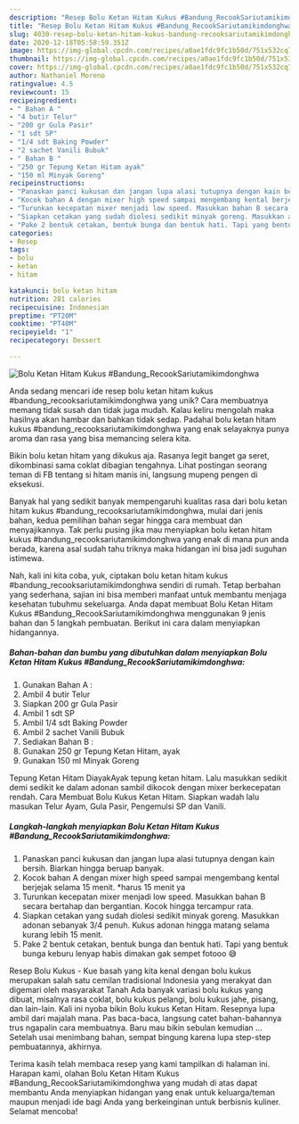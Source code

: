 ```yaml
---
description: "Resep Bolu Ketan Hitam Kukus #Bandung_RecookSariutamikimdonghwa, Enak Banget"
title: "Resep Bolu Ketan Hitam Kukus #Bandung_RecookSariutamikimdonghwa, Enak Banget"
slug: 4030-resep-bolu-ketan-hitam-kukus-bandung-recooksariutamikimdonghwa-enak-banget
date: 2020-12-18T05:58:59.351Z
image: https://img-global.cpcdn.com/recipes/a0ae1fdc9fc1b50d/751x532cq70/bolu-ketan-hitam-kukus-bandung_recooksariutamikimdonghwa-foto-resep-utama.jpg
thumbnail: https://img-global.cpcdn.com/recipes/a0ae1fdc9fc1b50d/751x532cq70/bolu-ketan-hitam-kukus-bandung_recooksariutamikimdonghwa-foto-resep-utama.jpg
cover: https://img-global.cpcdn.com/recipes/a0ae1fdc9fc1b50d/751x532cq70/bolu-ketan-hitam-kukus-bandung_recooksariutamikimdonghwa-foto-resep-utama.jpg
author: Nathaniel Moreno
ratingvalue: 4.5
reviewcount: 15
recipeingredient:
- " Bahan A "
- "4 butir Telur"
- "200 gr Gula Pasir"
- "1 sdt SP"
- "1/4 sdt Baking Powder"
- "2 sachet Vanili Bubuk"
- " Bahan B "
- "250 gr Tepung Ketan Hitam ayak"
- "150 ml Minyak Goreng"
recipeinstructions:
- "Panaskan panci kukusan dan jangan lupa alasi tutupnya dengan kain bersih. Biarkan hingga beruap banyak."
- "Kocok bahan A dengan mixer high speed sampai mengembang kental berjejak selama 15 menit. *harus 15 menit ya"
- "Turunkan kecepatan mixer menjadi low speed. Masukkan bahan B secara bertahap dan bergantian. Kocok hingga tercampur rata."
- "Siapkan cetakan yang sudah diolesi sedikit minyak goreng. Masukkan adonan sebanyak 3/4 penuh. Kukus adonan hingga matang selama kurang lebih 15 menit."
- "Pake 2 bentuk cetakan, bentuk bunga dan bentuk hati. Tapi yang bentuk bunga keburu lenyap habis dimakan gak sempet fotooo 😅"
categories:
- Resep
tags:
- bolu
- ketan
- hitam

katakunci: bolu ketan hitam 
nutrition: 281 calories
recipecuisine: Indonesian
preptime: "PT20M"
cooktime: "PT40M"
recipeyield: "1"
recipecategory: Dessert

---
```



![Bolu Ketan Hitam Kukus #Bandung_RecookSariutamikimdonghwa](https://img-global.cpcdn.com/recipes/a0ae1fdc9fc1b50d/751x532cq70/bolu-ketan-hitam-kukus-bandung_recooksariutamikimdonghwa-foto-resep-utama.jpg)

Anda sedang mencari ide resep bolu ketan hitam kukus #bandung_recooksariutamikimdonghwa yang unik? Cara membuatnya memang tidak susah dan tidak juga mudah. Kalau keliru mengolah maka hasilnya akan hambar dan bahkan tidak sedap. Padahal bolu ketan hitam kukus #bandung_recooksariutamikimdonghwa yang enak selayaknya punya aroma dan rasa yang bisa memancing selera kita.

Bikin bolu ketan hitam yang dikukus aja. Rasanya legit banget ga seret, dikombinasi sama coklat dibagian tengahnya. Lihat postingan seorang teman di FB tentang si hitam manis ini, langsung mupeng pengen di eksekusi.

Banyak hal yang sedikit banyak mempengaruhi kualitas rasa dari bolu ketan hitam kukus #bandung_recooksariutamikimdonghwa, mulai dari jenis bahan, kedua pemilihan bahan segar hingga cara membuat dan menyajikannya. Tak perlu pusing jika mau menyiapkan bolu ketan hitam kukus #bandung_recooksariutamikimdonghwa yang enak di mana pun anda berada, karena asal sudah tahu triknya maka hidangan ini bisa jadi suguhan istimewa.


Nah, kali ini kita coba, yuk, ciptakan bolu ketan hitam kukus #bandung_recooksariutamikimdonghwa sendiri di rumah. Tetap berbahan yang sederhana, sajian ini bisa memberi manfaat untuk membantu menjaga kesehatan tubuhmu sekeluarga. Anda dapat membuat Bolu Ketan Hitam Kukus #Bandung_RecookSariutamikimdonghwa menggunakan 9 jenis bahan dan 5 langkah pembuatan. Berikut ini cara dalam menyiapkan hidangannya.

<!--inarticleads1-->

##### Bahan-bahan dan bumbu yang dibutuhkan dalam menyiapkan Bolu Ketan Hitam Kukus #Bandung_RecookSariutamikimdonghwa:

1. Gunakan  Bahan A :
1. Ambil 4 butir Telur
1. Siapkan 200 gr Gula Pasir
1. Ambil 1 sdt SP
1. Ambil 1/4 sdt Baking Powder
1. Ambil 2 sachet Vanili Bubuk
1. Sediakan  Bahan B :
1. Gunakan 250 gr Tepung Ketan Hitam, ayak
1. Gunakan 150 ml Minyak Goreng


Tepung Ketan Hitam DiayakAyak tepung ketan hitam. Lalu masukkan sedikit demi sedikit ke dalam adonan sambil dikocok dengan mixer berkecepatan rendah. Cara Membuat Bolu Kukus Ketan Hitam. Siapkan wadah lalu masukan Telur Ayam, Gula Pasir, Pengemulsi SP dan Vanili. 

<!--inarticleads2-->

##### Langkah-langkah menyiapkan Bolu Ketan Hitam Kukus #Bandung_RecookSariutamikimdonghwa:

1. Panaskan panci kukusan dan jangan lupa alasi tutupnya dengan kain bersih. Biarkan hingga beruap banyak.
1. Kocok bahan A dengan mixer high speed sampai mengembang kental berjejak selama 15 menit. *harus 15 menit ya
1. Turunkan kecepatan mixer menjadi low speed. Masukkan bahan B secara bertahap dan bergantian. Kocok hingga tercampur rata.
1. Siapkan cetakan yang sudah diolesi sedikit minyak goreng. Masukkan adonan sebanyak 3/4 penuh. Kukus adonan hingga matang selama kurang lebih 15 menit.
1. Pake 2 bentuk cetakan, bentuk bunga dan bentuk hati. Tapi yang bentuk bunga keburu lenyap habis dimakan gak sempet fotooo 😅


Resep Bolu Kukus - Kue basah yang kita kenal dengan bolu kukus merupakan salah satu cemilan tradisional Indonesia yang merakyat dan digemari oleh masyarakat Tanah Ada banyak variasi bolu kukus yang dibuat, misalnya rasa coklat, bolu kukus pelangi, bolu kukus jahe, pisang, dan lain-lain. Kali ini nyoba bikin Bolu kukus Ketan Hitam. Resepnya lupa ambil dari majalah mana. Pas baca-baca, langsung catet bahan-bahannya trus ngapalin cara membuatnya. Baru mau bikin sebulan kemudian … Setelah usai menimbang bahan, sempat bingung karena lupa step-step pembuatannya, akhirnya. 

Terima kasih telah membaca resep yang kami tampilkan di halaman ini. Harapan kami, olahan Bolu Ketan Hitam Kukus #Bandung_RecookSariutamikimdonghwa yang mudah di atas dapat membantu Anda menyiapkan hidangan yang enak untuk keluarga/teman maupun menjadi ide bagi Anda yang berkeinginan untuk berbisnis kuliner. Selamat mencoba!
